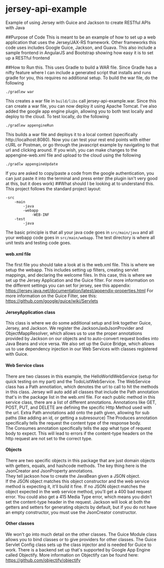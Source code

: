 # jersey-api-example
Example of using Jersey with Guice and Jackson to create RESTful APIs with Java

##Purpose of Code
This is meant to be an example of how to set up a web application that uses the Jersey/JAX-RS framework.
Other frameworks this code uses includes Google Guice, Jackson, and Guava.
This also include a sample frontend in AngularJS and Bootstrap showing how easy it is to set up a RESTful frontend

##How to Run this.
This uses Gradle to build a WAR file. 
Since Gradle has a nifty feature where I can include a generated script that installs and runs gradle for you, this requires no additional setup.
To build the war file, do the following

``` 
./gradlew war
```

This creates a war file in ```build/libs``` call jersey-api-example.war.
Since this can create a war file, you can now deploy it using Apache Tomcat.
I've also added the google app engine plugin, allowing you to both test locally and deploy to the cloud.
To test locally, do the following

```
./gradlew appengineRun
```

This builds a war file and deploys it to a local context (specifically http://localhost:8080).
Now you can test your rest end points with either cURL or Postman, or go through the javascript example by navigating to that url and clicking around.
If you wish, you can make changes to the appengine-web.xml file and upload to the cloud using the following

```
./gradlw appengineUpdate
```

If you are asked to copy/paste a code from the google authentication, you can just paste it into the terminal and press enter (the plugin isn't very good at this, but it does work)
##What should I be looking at to understand this.
This project follows the standard project layout:
```
-src
    -main
        -java
        -webapp
            -WEB-INF
    -test
        -java
```
The basic principle is that all your java code goes in ```src/main/java``` and all your webapp code goes in ```src/main/webapp```.
The test directory is where all unit tests and testing code goes.

#### web.xml file
The first file you should take a look at is the web.xml file.
This is where we setup the webapp.
This includes setting up filters, creating servlet mappings, and declaring the welcome files.
In this case, this is where we set up the Jersey Application and the Guice filter.
For more information on the different settings you can set for jersey, see this appendix: https://jersey.java.net/documentation/latest/appendix-properties.html
For more information on the Guice Filter, see this: https://github.com/google/guice/wiki/Servlets

#### JerseyApplication class
This class is where we do some additional setup and link together Guice, Jersey, and Jackson.
We register the JacksonJaxbJsonProvider and ObjectMappResolver, which allows us to use the proper annotations provided by Jackson on our objects and to auto-convert request bodies into Java Beans and vice versa.
We also set up the Guice Bridge, which allows us to use dependency injection in our Web Services with classes registered with Guice.

#### Web Service class
There are two classes in this example, the HelloWorldWebService (setup for quick testing on my part) and the TodoListWebService.
The WebService class has a Path annotiation, which denotes the url to call to hit the methods in this class.
Jersey will auto add all classes that include the Path annotation that's in the package list in the web.xml file.
For each public method in this service class, there are a list of different annotations.
Annotations like GET, POST, PUT, and DELETE are defining the specific Http Method used with the url.
Extra Path annotations add onto the path given, allowing for sub paths (like adding an id, or getting a subresource)
The Produces annotation specifically tells the request the content type of the response body.  
The Consumes annotation specifically tells the app what type of request body to expect.
This will lead to errors if the content-type headers on the http request are not set to the correct type.

#### Objects
There are two specific objects in this package that are just domain objects with getters, equals, and hashcode methods.
The key thing here is the JsonCreator and JsonProperty annotations.  
They tell jackson how to create the JavaBean given a JSON object.  
If the JSON object matches this object constructor and the web service method is expecting it, it'll build it fine.
If no JSON object matches the object expected in the web service method, you'll get a 400 bad request error.
You could also get a 415 Media Type error, which means you didn't set the content-type header in the request.
Jackson will look at both the getters and setters for generating objects by default, but if you do not have an empty constructor, you must use the JsonCreator constructor.

#### Other classes
We won't go into much detail on the other classes.
The Guice Module class allows you to bind classes or to give providers for other classes.
The Guice Servlet Config class sets up the class injector and is needed for Guice to work.
There is a backend set up that's supported by Google App Engine called Objectify.
More information on Objectify can be found here: https://github.com/objectify/objectify